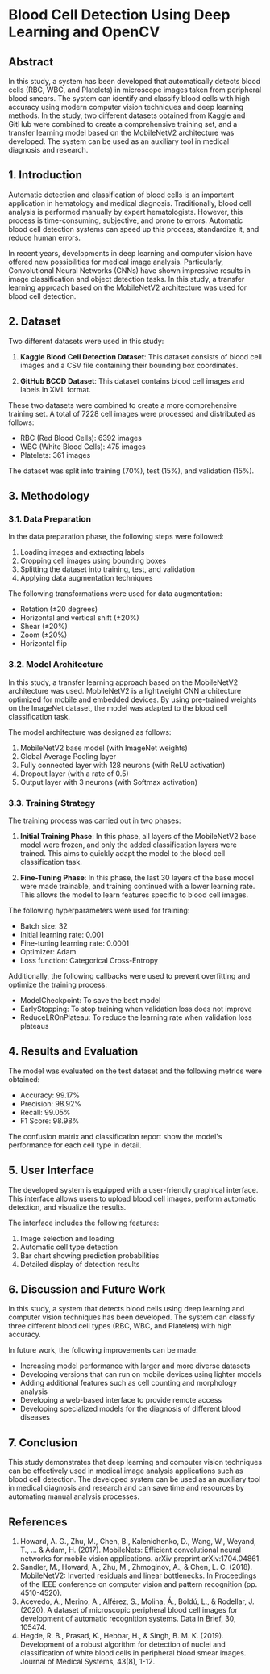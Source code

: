 
# Blood Cell Detection Using Deep Learning and OpenCV

## Abstract

In this study, a system has been developed that automatically detects blood cells (RBC, WBC, and Platelets) in microscope images taken from peripheral blood smears. The system can identify and classify blood cells with high accuracy using modern computer vision techniques and deep learning methods. In the study, two different datasets obtained from Kaggle and GitHub were combined to create a comprehensive training set, and a transfer learning model based on the MobileNetV2 architecture was developed. The system can be used as an auxiliary tool in medical diagnosis and research.

## 1. Introduction

Automatic detection and classification of blood cells is an important application in hematology and medical diagnosis. Traditionally, blood cell analysis is performed manually by expert hematologists. However, this process is time-consuming, subjective, and prone to errors. Automatic blood cell detection systems can speed up this process, standardize it, and reduce human errors.

In recent years, developments in deep learning and computer vision have offered new possibilities for medical image analysis. Particularly, Convolutional Neural Networks (CNNs) have shown impressive results in image classification and object detection tasks. In this study, a transfer learning approach based on the MobileNetV2 architecture was used for blood cell detection.

## 2. Dataset

Two different datasets were used in this study:

1. **Kaggle Blood Cell Detection Dataset**: This dataset consists of blood cell images and a CSV file containing their bounding box coordinates.

2. **GitHub BCCD Dataset**: This dataset contains blood cell images and labels in XML format.

These two datasets were combined to create a more comprehensive training set. A total of 7228 cell images were processed and distributed as follows:

- RBC (Red Blood Cells): 6392 images
- WBC (White Blood Cells): 475 images
- Platelets: 361 images

The dataset was split into training (70%), test (15%), and validation (15%).

## 3. Methodology

### 3.1. Data Preparation

In the data preparation phase, the following steps were followed:

1. Loading images and extracting labels
2. Cropping cell images using bounding boxes
3. Splitting the dataset into training, test, and validation
4. Applying data augmentation techniques

The following transformations were used for data augmentation:
- Rotation (±20 degrees)
- Horizontal and vertical shift (±20%)
- Shear (±20%)
- Zoom (±20%)
- Horizontal flip

### 3.2. Model Architecture

In this study, a transfer learning approach based on the MobileNetV2 architecture was used. MobileNetV2 is a lightweight CNN architecture optimized for mobile and embedded devices. By using pre-trained weights on the ImageNet dataset, the model was adapted to the blood cell classification task.

The model architecture was designed as follows:
1. MobileNetV2 base model (with ImageNet weights)
2. Global Average Pooling layer
3. Fully connected layer with 128 neurons (with ReLU activation)
4. Dropout layer (with a rate of 0.5)
5. Output layer with 3 neurons (with Softmax activation)

### 3.3. Training Strategy

The training process was carried out in two phases:

1. **Initial Training Phase**: In this phase, all layers of the MobileNetV2 base model were frozen, and only the added classification layers were trained. This aims to quickly adapt the model to the blood cell classification task.

2. **Fine-Tuning Phase**: In this phase, the last 30 layers of the base model were made trainable, and training continued with a lower learning rate. This allows the model to learn features specific to blood cell images.

The following hyperparameters were used for training:
- Batch size: 32
- Initial learning rate: 0.001
- Fine-tuning learning rate: 0.0001
- Optimizer: Adam
- Loss function: Categorical Cross-Entropy

Additionally, the following callbacks were used to prevent overfitting and optimize the training process:
- ModelCheckpoint: To save the best model
- EarlyStopping: To stop training when validation loss does not improve
- ReduceLROnPlateau: To reduce the learning rate when validation loss plateaus

## 4. Results and Evaluation

The model was evaluated on the test dataset and the following metrics were obtained:

- Accuracy: 99.17%
- Precision: 98.92%
- Recall: 99.05%
- F1 Score: 98.98%

The confusion matrix and classification report show the model's performance for each cell type in detail.

## 5. User Interface

The developed system is equipped with a user-friendly graphical interface. This interface allows users to upload blood cell images, perform automatic detection, and visualize the results.

The interface includes the following features:
1. Image selection and loading
2. Automatic cell type detection
3. Bar chart showing prediction probabilities
4. Detailed display of detection results

## 6. Discussion and Future Work

In this study, a system that detects blood cells using deep learning and computer vision techniques has been developed. The system can classify three different blood cell types (RBC, WBC, and Platelets) with high accuracy.

In future work, the following improvements can be made:
- Increasing model performance with larger and more diverse datasets
- Developing versions that can run on mobile devices using lighter models
- Adding additional features such as cell counting and morphology analysis
- Developing a web-based interface to provide remote access
- Developing specialized models for the diagnosis of different blood diseases

## 7. Conclusion

This study demonstrates that deep learning and computer vision techniques can be effectively used in medical image analysis applications such as blood cell detection. The developed system can be used as an auxiliary tool in medical diagnosis and research and can save time and resources by automating manual analysis processes.

## References

1. Howard, A. G., Zhu, M., Chen, B., Kalenichenko, D., Wang, W., Weyand, T., ... & Adam, H. (2017). MobileNets: Efficient convolutional neural networks for mobile vision applications. arXiv preprint arXiv:1704.04861.
2. Sandler, M., Howard, A., Zhu, M., Zhmoginov, A., & Chen, L. C. (2018). MobileNetV2: Inverted residuals and linear bottlenecks. In Proceedings of the IEEE conference on computer vision and pattern recognition (pp. 4510-4520).
3. Acevedo, A., Merino, A., Alférez, S., Molina, Á., Boldú, L., & Rodellar, J. (2020). A dataset of microscopic peripheral blood cell images for development of automatic recognition systems. Data in Brief, 30, 105474.
4. Hegde, R. B., Prasad, K., Hebbar, H., & Singh, B. M. K. (2019). Development of a robust algorithm for detection of nuclei and classification of white blood cells in peripheral blood smear images. Journal of Medical Systems, 43(8), 1-12.
